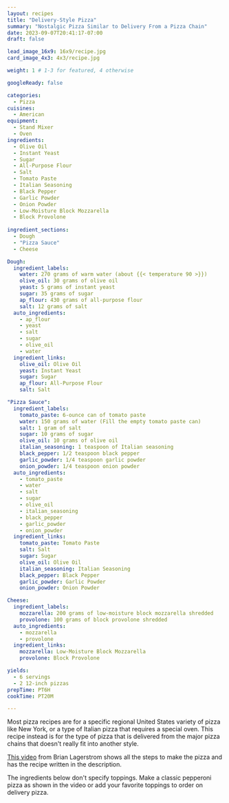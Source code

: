 ```yaml
---
layout: recipes
title: "Delivery-Style Pizza"
summary: "Nostalgic Pizza Similar to Delivery From a Pizza Chain"
date: 2023-09-07T20:41:17-07:00
draft: false

lead_image_16x9: 16x9/recipe.jpg
card_image_4x3: 4x3/recipe.jpg

weight: 1 # 1-3 for featured, 4 otherwise

googleReady: false

categories:
  - Pizza
cuisines:
  - American
equipment:
  - Stand Mixer
  - Oven
ingredients:
  - Olive Oil
  - Instant Yeast
  - Sugar
  - All-Purpose Flour
  - Salt
  - Tomato Paste
  - Italian Seasoning
  - Black Pepper
  - Garlic Powder
  - Onion Powder
  - Low-Moisture Block Mozzarella
  - Block Provolone
  
ingredient_sections:
  - Dough
  - "Pizza Sauce"
  - Cheese

Dough:
  ingredient_labels:
    water: 270 grams of warm water (about {{< temperature 90 >}})
    olive_oil: 30 grams of olive oil
    yeast: 5 grams of instant yeast
    sugar: 35 grams of sugar
    ap_flour: 430 grams of all-purpose flour
    salt: 12 grams of salt
  auto_ingredients:
    - ap_flour
    - yeast
    - salt
    - sugar
    - olive_oil
    - water
  ingredient_links:
    olive_oil: Olive Oil
    yeast: Instant Yeast
    sugar: Sugar
    ap_flour: All-Purpose Flour
    salt: Salt

"Pizza Sauce":
  ingredient_labels:
    tomato_paste: 6-ounce can of tomato paste
    water: 150 grams of water (Fill the empty tomato paste can)
    salt: 1 gram of salt
    sugar: 10 grams of sugar
    olive_oil: 10 grams of olive oil
    italian_seasoning: 1 teaspoon of Italian seasoning
    black_pepper: 1/2 teaspoon black pepper
    garlic_powder: 1/4 teaspoon garlic powder
    onion_powder: 1/4 teaspoon onion powder
  auto_ingredients:
    - tomato_paste
    - water
    - salt
    - sugar
    - olive_oil
    - italian_seasoning
    - black_pepper
    - garlic_powder
    - onion_powder
  ingredient_links:
    tomato_paste: Tomato Paste
    salt: Salt
    sugar: Sugar
    olive_oil: Olive Oil
    italian_seasoning: Italian Seasoning
    black_pepper: Black Pepper
    garlic_powder: Garlic Powder
    onion_powder: Onion Powder

Cheese:
  ingredient_labels:
    mozzarella: 200 grams of low-moisture block mozzarella shredded
    provolone: 100 grams of block provolone shredded
  auto_ingredients:
    - mozzarella
    - provolone
  ingredient_links:
    mozzarella: Low-Moisture Block Mozzarella
    provolone: Block Provolone

yields: 
  - 6 servings
  - 2 12-inch pizzas
prepTime: PT6H
cookTime: PT20M

---
```


Most pizza recipes are for a specific regional United States variety of pizza like New York, or a type of Italian
pizza that requires a special oven. This recipe instead is for the type of pizza that is delivered from the major
pizza chains that doesn't really fit into another style.

[This video](https://www.youtube.com/watch?v=OOeCLN9VHGY) from Brian Lagerstrom shows all the steps to make the 
pizza and has the recipe written in the description.

The ingredients below don't specify toppings. Make a classic pepperoni pizza as shown in the video or add your
favorite toppings to order on delivery pizza.
